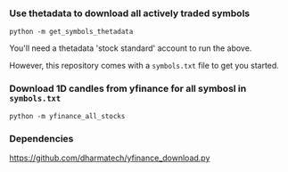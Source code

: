 
### Use thetadata to download all actively traded symbols

    python -m get_symbols_thetadata

You'll need a thetadata 'stock standard' account to run the above.

However, this repository comes with a `symbols.txt` file to get you started.

### Download 1D candles from yfinance for all symbosl in `symbols.txt`

    python -m yfinance_all_stocks

### Dependencies

https://github.com/dharmatech/yfinance_download.py
